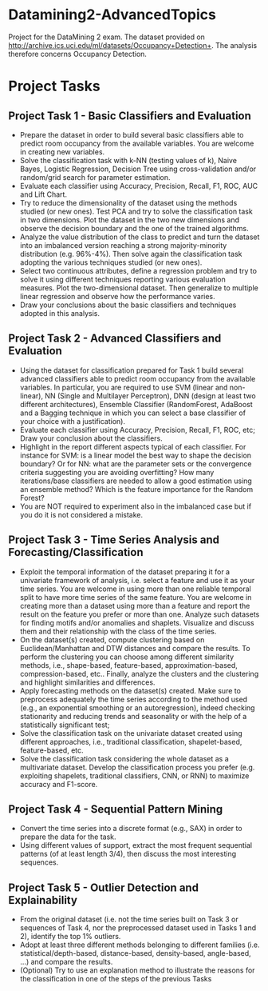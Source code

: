 # Datamining2-AdvancedTopics
Project for the DataMining 2 exam. The dataset provided on http://archive.ics.uci.edu/ml/datasets/Occupancy+Detection+. The analysis therefore concerns 
Occupancy Detection.

# Project Tasks
## Project Task 1 - Basic Classifiers and Evaluation
- Prepare the dataset in order to build several basic classifiers able to predict room occupancy from the available variables. You are welcome in creating new variables.
- Solve the classification task with k-NN (testing values of k), Naive Bayes, Logistic Regression, Decision Tree using cross-validation and/or random/grid search for parameter estimation.
- Evaluate each classifier using Accuracy, Precision, Recall, F1, ROC, AUC and Lift Chart.
- Try to reduce the dimensionality of the dataset using the methods studied (or new ones). Test PCA and try to solve the classification task in two dimensions. Plot the dataset in the two new dimensions and observe the decision boundary and the one of the trained algorithms.
- Analyze the value distribution of the class to predict and turn the dataset into an imbalanced version reaching a strong majority-minority distribution (e.g. 96%-4%). Then solve again the classification task adopting the various techniques studied (or new ones).
- Select two continuous attributes, define a regression problem and try to solve it using different techniques reporting various evaluation measures. Plot the two-dimensional dataset. Then generalize to multiple linear regression and observe how the performance varies.
- Draw your conclusions about the basic classifiers and techniques adopted in this analysis.
## Project Task 2 - Advanced Classifiers and Evaluation
- Using the dataset for classification prepared for Task 1 build several advanced classifiers able to predict room occupancy from the available variables. In particular, you are required to use SVM (linear and non-linear), NN (Single and Multilayer Perceptron), DNN (design at least two different architectures), Ensemble Classifier (RandomForest, AdaBoost and a Bagging technique in which you can select a base classifier of your choice with a justification).
- Evaluate each classifier using Accuracy, Precision, Recall, F1, ROC, etc; Draw your conclusion about the classifiers.
- Highlight in the report different aspects typical of each classifier. For instance for SVM: is a linear model the best way to shape the decision boundary? Or for NN: what are the parameter sets or the convergence criteria suggesting you are avoiding overfitting? How many iterations/base classifiers are needed to allow a good estimation using an ensemble method? Which is the feature importance for the Random Forest?
- You are NOT required to experiment also in the imbalanced case but if you do it is not considered a mistake.
## Project Task 3 - Time Series Analysis and Forecasting/Classification
- Exploit the temporal information of the dataset preparing it for a univariate framework of analysis, i.e. select a feature and use it as your time series. You are welcome in using more than one reliable temporal split to have more time series of the same feature. You are welcome in creating more than a dataset using more than a feature and report the result on the feature you prefer or more than one. Analyze such datasets for finding motifs and/or anomalies and shaplets. Visualize and discuss them and their relationship with the class of the time series.
- On the dataset(s) created, compute clustering based on Euclidean/Manhattan and DTW distances and compare the results. To perform the clustering you can choose among different similarity methods, i.e., shape-based, feature-based, approximation-based, compression-based, etc.. Finally, analyze the clusters and the clustering and highlight similarities and differences.
- Apply forecasting methods on the dataset(s) created. Make sure to preprocess adequately the time series according to the method used (e.g., an exponential smoothing or an autoregression), indeed checking stationarity and reducing trends and seasonality or with the help of a statistically significant test;
- Solve the classification task on the univariate dataset created using different approaches, i.e., traditional classification, shapelet-based, feature-based, etc.
- Solve the classification task considering the whole dataset as a multivariate dataset. Develop the classification process you prefer (e.g. exploiting shapelets, traditional classifiers, CNN, or RNN) to maximize accuracy and F1-score.
## Project Task 4 - Sequential Pattern Mining
- Convert the time series into a discrete format (e.g., SAX) in order to prepare the data for the task.
- Using different values of support, extract the most frequent sequential patterns (of at least length 3/4), then discuss the most interesting sequences.
## Project Task 5 - Outlier Detection and Explainability
- From the original dataset (i.e. not the time series built on Task 3 or sequences of Task 4, nor the preprocessed dataset used in Tasks 1 and 2), identify the top 1% outliers.
- Adopt at least three different methods belonging to different families (i.e. statistical/depth-based, distance-based, density-based, angle-based, …) and compare the results.
- (Optional) Try to use an explanation method to illustrate the reasons for the classification in one of the steps of the previous Tasks
